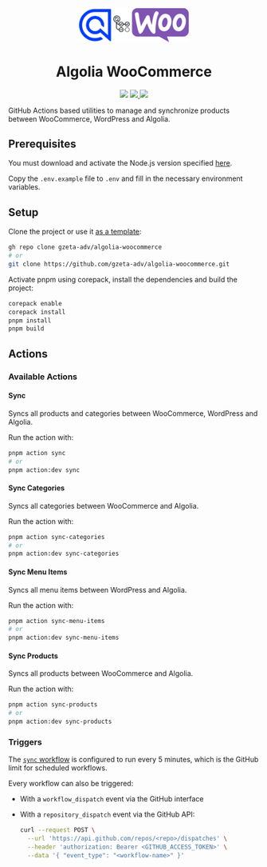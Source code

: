 <div align="center">
  <picture>
    <source media="(prefers-color-scheme: light)" srcset=".github/static/logo.png" width="220">
    <source media="(prefers-color-scheme: dark)" srcset=".github/static/logo-light.png" width="220">
    <img src=".github/static/logo.png" width="220">
  </picture>
  <h1>Algolia WooCommerce</h1>
  <img src="https://img.shields.io/github/package-json/v/gzeta-adv/algolia-woocommerce?style=flat&color=white">
  <a href="https://github.com/gzeta-adv/algolia-woocommerce/actions/workflows/sync.yml">
    <img src="https://github.com/gzeta-adv/algolia-woocommerce/actions/workflows/sync.yml/badge.svg" />
  </a>
  <a href="https://github.com/gzeta-adv/algolia-woocommerce/actions/workflows/code-quality.yml">
    <img src="https://github.com/gzeta-adv/algolia-woocommerce/actions/workflows/code-quality.yml/badge.svg" />
  </a>
</div>

GitHub Actions based utilities to manage and synchronize products between WooCommerce, WordPress and Algolia.

## Prerequisites

You must download and activate the Node.js version specified [here](.node-version).

Copy the `.env.example` file to `.env` and fill in the necessary environment variables.

## Setup

Clone the project or use it [as a template](https://github.com/new?template_name=algolia-woocommerce&template_owner=gzeta-adv):

```sh
gh repo clone gzeta-adv/algolia-woocommerce
# or
git clone https://github.com/gzeta-adv/algolia-woocommerce.git
```

Activate pnpm using corepack, install the dependencies and build the project:

```sh
corepack enable
corepack install
pnpm install
pnpm build
```

## Actions

### Available Actions

#### Sync

Syncs all products and categories between WooCommerce, WordPress and Algolia.

Run the action with:

```sh
pnpm action sync
# or
pnpm action:dev sync
```

#### Sync Categories

Syncs all categories between WooCommerce and Algolia.

Run the action with:

```sh
pnpm action sync-categories
# or
pnpm action:dev sync-categories
```

#### Sync Menu Items

Syncs all menu items between WordPress and Algolia.

Run the action with:

```sh
pnpm action sync-menu-items
# or
pnpm action:dev sync-menu-items
```

#### Sync Products

Syncs all products between WooCommerce and Algolia.

Run the action with:

```sh
pnpm action sync-products
# or
pnpm action:dev sync-products
```

### Triggers

The [`sync` workflow](.github/workflows/sync.yml) is configured to run every 5 minutes, which is the GitHub limit for scheduled workflows.

Every workflow can also be triggered:

- With a `workflow_dispatch` event via the GitHub interface
- With a `repository_dispatch` event via the GitHub API:

  ```sh
  curl --request POST \
    --url 'https://api.github.com/repos/<repo>/dispatches' \
    --header 'authorization: Bearer <GITHUB_ACCESS_TOKEN>' \
    --data '{ "event_type": "<workflow-name>" }'
  ```
